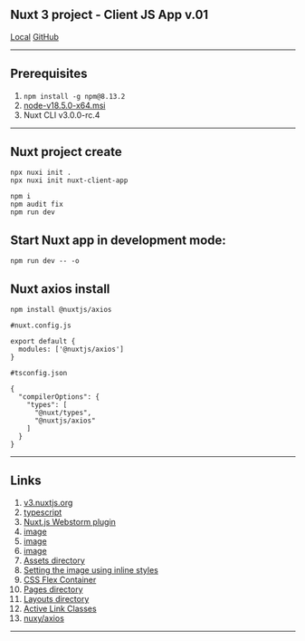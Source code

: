 Nuxt 3 project - Client JS App v.01
---

[Local](http://localhost:3000/)
[GitHub](https://github.com/WebDevelopUa/nuxt3-01)

-----------------

## Prerequisites

1. `npm install -g npm@8.13.2`
2. [node-v18.5.0-x64.msi](https://nodejs.org/dist/v18.5.0/node-v18.5.0-x64.msi)
3. Nuxt CLI v3.0.0-rc.4

-----------------

## Nuxt project create

```shell
npx nuxi init .
npx nuxi init nuxt-client-app

npm i
npm audit fix 
npm run dev
```

## Start Nuxt app in development mode:

```shell
npm run dev -- -o
```

## Nuxt axios install

```shell
npm install @nuxtjs/axios
```

```shell
#nuxt.config.js
 
export default {
  modules: ['@nuxtjs/axios']
}
```

```shell
#tsconfig.json
 
{
  "compilerOptions": {
    "types": [
      "@nuxt/types",
      "@nuxtjs/axios"
    ]
  }
}
```

-----------------

## Links

1. [v3.nuxtjs.org](https://v3.nuxtjs.org)
2. [typescript](https://v3.nuxtjs.org/guide/concepts/typescript/)
3. [Nuxt.js Webstorm plugin](https://plugins.jetbrains.com/plugin/18600-nuxt-js)
4. [image](https://www.freepik.com/free-psd/3d-rendering-swimming-googles-travel-icon_25778683.htm#&position=2&from_view=collections)
5. [image](https://www.pexels.com/ru-ru/photo/2166927/)
6. [image](https://www.freepik.com/free-psd/3d-rendering-slippers-travel-icon_25778689.htm)
7. [Assets directory](https://nuxtjs.org/docs/directory-structure/assets/)
8. [Setting the image using inline styles](https://reactgo.com/nuxt-set-background-image/)
9. [CSS Flex Container](https://www.w3schools.com/css/css3_flexbox_container.asp)
10. [Pages directory](https://v3.nuxtjs.org/guide/directory-structure/pages/)
11. [Layouts directory](https://v3.nuxtjs.org/guide/directory-structure/layouts/)
12. [Active Link Classes](https://nuxtjs.org/examples/routing/active-link-classes/)
13. [nuxy/axios](https://axios.nuxtjs.org)

-----------------
